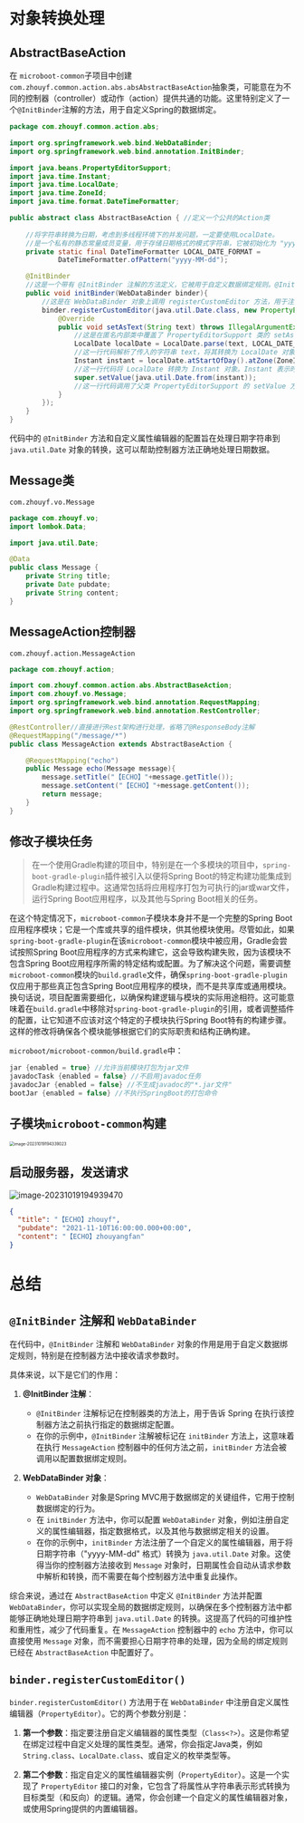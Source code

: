 # 对象转换处理

## AbstractBaseAction

在 `microboot-common`子项目中创建`com.zhouyf.common.action.abs.absAbstractBaseAction`抽象类，可能意在为不同的控制器（controller）或动作（action）提供共通的功能。这里特别定义了一个`@InitBinder`注解的方法，用于自定义Spring的数据绑定。

```java
package com.zhouyf.common.action.abs;

import org.springframework.web.bind.WebDataBinder;
import org.springframework.web.bind.annotation.InitBinder;

import java.beans.PropertyEditorSupport;
import java.time.Instant;
import java.time.LocalDate;
import java.time.ZoneId;
import java.time.format.DateTimeFormatter;

public abstract class AbstractBaseAction { //定义一个公共的Action类
    
    //将字符串转换为日期，考虑到多线程环境下的并发问题，一定要使用LocalDate。
    //是一个私有的静态常量成员变量，用于存储日期格式的模式字符串，它被初始化为 "yyyy-MM-dd"。这个日期格式将用于将字符串解析为日期。
    private static final DateTimeFormatter LOCAL_DATE_FORMAT =
            DateTimeFormatter.ofPattern("yyyy-MM-dd");

    @InitBinder
    //这是一个带有 @InitBinder 注解的方法定义，它被用于自定义数据绑定规则。@InitBinder 注解告诉Spring在控制器方法执行之前调用这个方法。
    public void initBinder(WebDataBinder binder){
        //这是在 WebDataBinder 对象上调用 registerCustomEditor 方法，用于注册自定义的属性编辑器。它接受两个参数，第一个参数是要处理的属性类型（java.util.Date.class），第二个参数是一个匿名内部类，继承自 PropertyEditorSupport，用于处理属性的转换和绑定。
        binder.registerCustomEditor(java.util.Date.class, new PropertyEditorSupport() {
            @Override
            public void setAsText(String text) throws IllegalArgumentException {
                //这是在匿名内部类中覆盖了 PropertyEditorSupport 类的 setAsText 方法，这个方法用于将文本表示的属性值转换为目标类型。
                LocalDate localDate = LocalDate.parse(text, LOCAL_DATE_FORMAT);
                //这一行代码解析了传入的字符串 text，将其转换为 LocalDate 对象，使用了之前定义的日期格式模式 "yyyy-MM-dd"。
                Instant instant = localDate.atStartOfDay().atZone(ZoneId.systemDefault()).toInstant();
                //这一行代码将 LocalDate 转换为 Instant 对象。Instant 表示时间的瞬时点，它是用于处理日期时间的一种标准方式。
                super.setValue(java.util.Date.from(instant));
                //这一行代码调用了父类 PropertyEditorSupport 的 setValue 方法，将 Instant 对象转换为 java.util.Date 对象，并将其设置为属性的值。这完成了日期字符串到 java.util.Date 的转换过程。
            }
        });
    }
}
```

代码中的 `@InitBinder` 方法和自定义属性编辑器的配置旨在处理日期字符串到 `java.util.Date` 对象的转换，这可以帮助控制器方法正确地处理日期数据。

## Message类

`com.zhouyf.vo.Message`

```java
package com.zhouyf.vo;
import lombok.Data;

import java.util.Date;

@Data
public class Message {
    private String title;
    private Date pubdate;
    private String content;
}
```

## MessageAction控制器

`com.zhouyf.action.MessageAction`

```java
package com.zhouyf.action;

import com.zhouyf.common.action.abs.AbstractBaseAction;
import com.zhouyf.vo.Message;
import org.springframework.web.bind.annotation.RequestMapping;
import org.springframework.web.bind.annotation.RestController;

@RestController//直接进行Rest架构进行处理，省略了@ResponseBody注解
@RequestMapping("/message/*")
public class MessageAction extends AbstractBaseAction {

    @RequestMapping("echo")
    public Message echo(Message message){
        message.setTitle("【ECHO】"+message.getTitle());
        message.setContent("【ECHO】"+message.getContent());
        return message;
    }
}
```

## 修改子模块任务

> 在一个使用Gradle构建的项目中，特别是在一个多模块的项目中，`spring-boot-gradle-plugin`插件被引入以便将Spring Boot的特定构建功能集成到Gradle构建过程中。这通常包括将应用程序打包为可执行的jar或war文件，运行Spring Boot应用程序，以及其他与Spring Boot相关的任务。
>

在这个特定情况下，`microboot-common`子模块本身并不是一个完整的Spring Boot应用程序模块；它是一个库或共享的组件模块，供其他模块使用。尽管如此，如果`spring-boot-gradle-plugin`在该`microboot-common`模块中被应用，Gradle会尝试按照Spring Boot应用程序的方式来构建它，这会导致构建失败，因为该模块不包含Spring Boot应用程序所需的特定结构或配置。为了解决这个问题，需要调整`microboot-common`模块的`build.gradle`文件，确保`spring-boot-gradle-plugin`仅应用于那些真正包含Spring Boot应用程序的模块，而不是共享库或通用模块。换句话说，项目配置需要细化，以确保构建逻辑与模块的实际用途相符。这可能意味着在`build.gradle`中移除对`spring-boot-gradle-plugin`的引用，或者调整插件的配置，让它知道不应该对这个特定的子模块执行Spring Boot特有的构建步骤。这样的修改将确保各个模块能够根据它们的实际职责和结构正确构建。

`microboot/microboot-common/build.gradle`中：

```groovy
jar {enabled = true} //允许当前模块打包为jar文件
javadocTask {enabled = false} //不启用javadoc任务
javadocJar {enabled = false} //不生成javadoc的"*.jar文件"
bootJar {enabled = false} //不执行SpringBoot的打包命令
```

## 子模块`microboot-common`构建

<img src="assets/image-20231019194339023.png" alt="image-20231019194339023" style="zoom:50%;" />

## 启动服务器，发送请求

![image-20231019194939470](assets/image-20231019194939470.png)

```json
{
  "title": "【ECHO】zhouyf",
  "pubdate": "2021-11-10T16:00:00.000+00:00",
  "content": "【ECHO】zhouyangfan"
}
```

# 总结

## `@InitBinder` 注解和 `WebDataBinder`

在代码中，`@InitBinder` 注解和 `WebDataBinder` 对象的作用是用于自定义数据绑定规则，特别是在控制器方法中接收请求参数时。

具体来说，以下是它们的作用：

1. **@InitBinder 注解**：
   - `@InitBinder` 注解标记在控制器类的方法上，用于告诉 Spring 在执行该控制器方法之前执行指定的数据绑定配置。
   - 在你的示例中，`@InitBinder` 注解被标记在 `initBinder` 方法上，这意味着在执行 `MessageAction` 控制器中的任何方法之前，`initBinder` 方法会被调用以配置数据绑定规则。

2. **WebDataBinder 对象**：
   - `WebDataBinder` 对象是Spring MVC用于数据绑定的关键组件，它用于控制数据绑定的行为。
   - 在 `initBinder` 方法中，你可以配置 `WebDataBinder` 对象，例如注册自定义的属性编辑器，指定数据格式，以及其他与数据绑定相关的设置。
   - 在你的示例中，`initBinder` 方法注册了一个自定义的属性编辑器，用于将日期字符串（"yyyy-MM-dd" 格式）转换为 `java.util.Date` 对象。这使得当你的控制器方法接收到 `Message` 对象时，日期属性会自动从请求参数中解析和转换，而不需要在每个控制器方法中重复此操作。

综合来说，通过在 `AbstractBaseAction` 中定义 `@InitBinder` 方法并配置 `WebDataBinder`，你可以实现全局的数据绑定规则，以确保在多个控制器方法中都能够正确地处理日期字符串到 `java.util.Date` 的转换。这提高了代码的可维护性和重用性，减少了代码重复。在 `MessageAction` 控制器中的 `echo` 方法中，你可以直接使用 `Message` 对象，而不需要担心日期字符串的处理，因为全局的绑定规则已经在 `AbstractBaseAction` 中配置好了。

## `binder.registerCustomEditor()`

`binder.registerCustomEditor()` 方法用于在 `WebDataBinder` 中注册自定义属性编辑器（`PropertyEditor`）。它的两个参数分别是：

1. **第一个参数**：指定要注册自定义编辑器的属性类型（`Class<?>`）。这是你希望在绑定过程中自定义处理的属性类型。通常，你会指定Java类，例如`String.class`、`LocalDate.class`、或自定义的枚举类型等。

2. **第二个参数**：指定自定义的属性编辑器实例（`PropertyEditor`）。这是一个实现了 `PropertyEditor` 接口的对象，它包含了将属性从字符串表示形式转换为目标类型（和反向）的逻辑。通常，你会创建一个自定义的属性编辑器对象，或使用Spring提供的内置编辑器。

